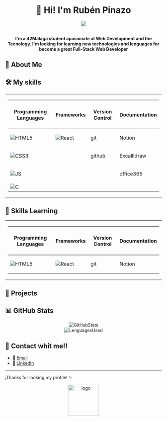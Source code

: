 <h1 align=center>👋 Hi! I'm Rubén Pinazo</h1>

<div align=center>
  <img src=https://github.com/user-attachments/assets/755b175a-f322-46ff-b831-55814f8df693 align=center>
</div>



<br>

<p align=center>
  <strong>I'm a 42Malaga student apasionate at Web Development and the Tecnology. I'm looking for learning new technologies and lenguages for become a great Full-Stack Web Developer</strong>
</p>

## 🚀 About Me

## 🛠️ My skills
  <table align=center>
     <td>
        <table width="100">
          <thead>
            <tr>
              <th><h4>Programming Languages</h4></th>
              <th><h4>Frameworks</h4></th>
              <th><h4>Version Control</h4></th>
              <th><h4>Documentation</h4></th>
            </tr>
          </thead>
          <tbody>
            <tr>
                <td><img src="https://img.shields.io/badge/html5-%23E34F26.svg?style=for-the-badge&logo=html5&logoColor=white" alt="HTML5"></td>
                <td><img src="https://img.shields.io/badge/react-%2320232a.svg?style=for-the-badge&logo=react&logoColor=%2361DAFB" alt="React"></td>
                <td><p>git</p></td>
                <td><p>Notion</p></td>
            </tr>
            <tr>
                <td><img src="https://img.shields.io/badge/css3-%231572B6.svg?style=for-the-badge&logo=css3&logoColor=white" alt="CSS3"></td>
                <td></td>
                <td><p>github</p></td>
                <td><p>Excallidraw</p></td>
            </tr>
            <tr>
                <td><img src="https://img.shields.io/badge/javascript-%23323330.svg?style=for-the-badge&logo=javascript&logoColor=%23F7DF1E" alt="JS"></td>
                <td></td>
                <td></td>
                <td><p>office365</p></td>
            </tr>
            <tr>
                <td><img src="https://img.shields.io/badge/c-%2300599C.svg?style=for-the-badge&logo=c&logoColor=white" alt="C"></td>
                <td></td>
                <td></td>
                <td></td>
            </tr>
          </tbody>
        </table>
    </td>
  </table>

## 🧠 Skills Learning
<table align=center>
     <td>
        <table width="100">
          <thead>
            <tr>
              <th><h4>Programming Languages</h4></th>
              <th><h4>Frameworks</h4></th>
              <th><h4>Version Control</h4></th>
              <th><h4>Documentation</h4></th>
            </tr>
          </thead>
          <tbody>
            <tr>
                <td><img src="https://img.shields.io/badge/html5-%23E34F26.svg?style=for-the-badge&logo=html5&logoColor=white" alt="HTML5"></td>
                <td><img src="https://img.shields.io/badge/react-%2320232a.svg?style=for-the-badge&logo=react&logoColor=%2361DAFB" alt="React"></td>
                <td><p>git</p></td>
                <td><p>Notion</p></td>
            </tr>
            </tbody>
        </table>
    </td>
  </table>

## 🎯 Projects


## 📊 GitHub Stats
<div align=center>
  <img src="https://github-readme-stats.vercel.app/api?username=rubenpr13&show_icons=true&theme=radical" alt=GitHubStats>
  <br>
  <img src="https://github-readme-stats.vercel.app/api/top-langs/?username=rubenpr13&layout=compact&theme=radical" alt=LenguagesUsed>
</div>


## 🌟 Contact whit me!!
- 💌 [Email](mailto:rubenpinazorobles@gmail.com)
- 🔗 [LinkedIn](https://linkedin.com/in/rubenpinazorobles)

---

¡Thanks for looking my profile! ✨ 

<div align=center>
  <img src=https://github.com/user-attachments/assets/ed0f2267-862f-4877-8a44-2008fae94c2b alt=logo align=center heigth=100 width=100> 
</div>

